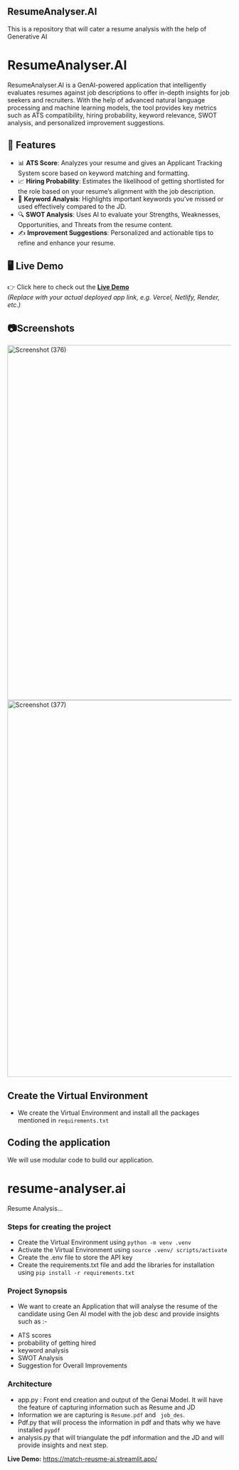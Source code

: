 ## ResumeAnalyser.AI

This is a repository that will cater a resume analysis with the help of Generative AI

# ResumeAnalyser.AI
ResumeAnalyser.AI is a GenAI-powered application that intelligently evaluates resumes against job descriptions to offer in-depth insights for job seekers and recruiters. With the help of advanced natural language processing and machine learning models, the tool provides key metrics such as ATS compatibility, hiring probability, keyword relevance, SWOT analysis, and personalized improvement suggestions.

## 🚀 Features

- 📊 **ATS Score**: Analyzes your resume and gives an Applicant Tracking System score based on keyword matching and formatting.
- 📈 **Hiring Probability**: Estimates the likelihood of getting shortlisted for the role based on your resume’s alignment with the job description.
- 🧠 **Keyword Analysis**: Highlights important keywords you’ve missed or used effectively compared to the JD.
- 🔍 **SWOT Analysis**: Uses AI to evaluate your Strengths, Weaknesses, Opportunities, and Threats from the resume content.
- ✍️ **Improvement Suggestions**: Personalized and actionable tips to refine and enhance your resume.

## 🖥️ Live Demo

👉 Click here to check out the **[Live Demo](https://match-reusme-ai.streamlit.app/)**  
*(Replace with your actual deployed app link, e.g. Vercel, Netlify, Render, etc.)*

## 📷Screenshots
<img width="1920" height="798" alt="Screenshot (376)" src="https://github.com/user-attachments/assets/9187ba04-38fc-400a-a305-2cbe9d8fc153" />

<img width="1920" height="847" alt="Screenshot (377)" src="https://github.com/user-attachments/assets/4a55b193-ae7f-4992-af7a-95926d4dcae7" />




## Create the Virtual Environment

- We create the Virtual Environment and install all the packages mentioned in `requirements.txt`

## Coding the application

We will use modular code to build our application.

# resume-analyser.ai

Resume Analysis...

### Steps for creating the project

- Create the Virtual Environment using `python -m venv .venv`
- Activate the Virtual Environment using `source .venv/
scripts/activate`
- Create the .env file to store the API key
- Create the requirements.txt file and add the libraries for installation using `pip install -r requirements.txt`

### Project Synopsis

- We want to create an Application that will analyse the resume of the candidate using Gen AI model with the job desc and provide insights such as :-

* ATS scores
* probability of getting hired
* keyword analysis
* SWOT Analysis
* Suggestion for Overall Improvements

### Architecture

- app.py : Front end creation and output of the Genai Model.
  It will have the feature of capturing information such as Resume and JD
- Information we are capturing is `Resume.pdf` and ` job_des`.
- Pdf.py that will process the information in pdf and thats why we have installed `pypdf `
- analysis.py that will triangulate the pdf information and the JD and will provide insights and next step.




**Live Demo:** https://match-reusme-ai.streamlit.app/
